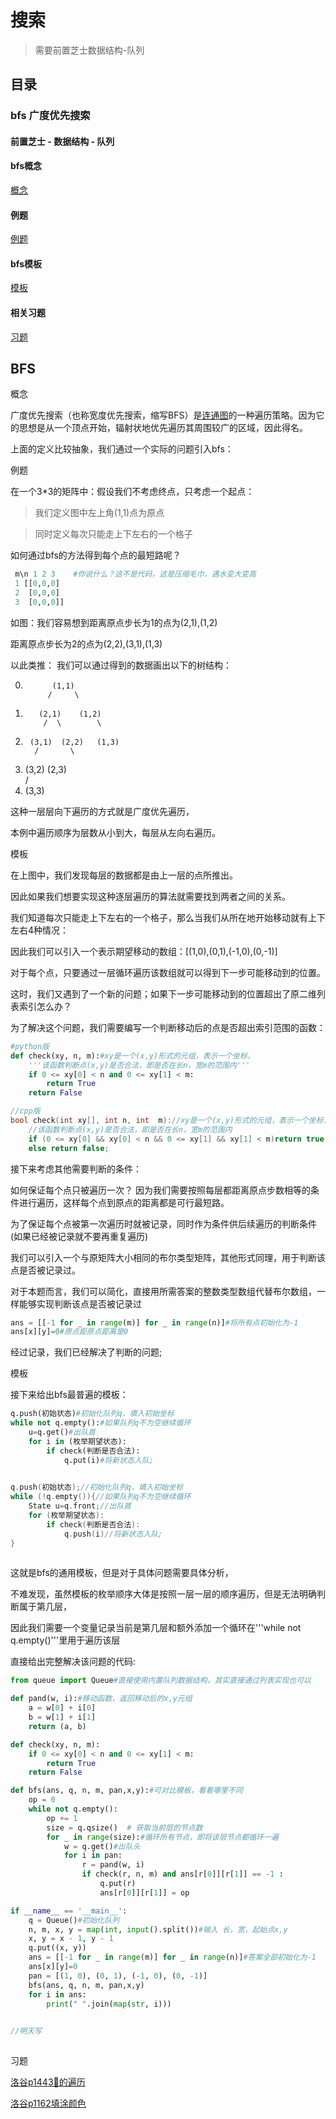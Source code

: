 # 搜索

> 需要前置芝士数据结构-队列

## 目录


### bfs 广度优先搜索

#### 前置芝士 - 数据结构 - 队列



#### bfs概念

[概念](#概念)

#### 例题

[例题](#例题)

#### bfs模板

[模板](#模板)

#### 相关习题

[习题](#习题)


## BFS

 <a name="概念">概念</a>

 广度优先搜索（也称宽度优先搜索，缩写BFS）是[连通图](#连通图)的一种遍历策略。因为它的思想是从一个顶点开始，辐射状地优先遍历其周围较广的区域，因此得名。

 上面的定义比较抽象，我们通过一个实际的问题引入bfs：

 <a name="例题">例题</a>

 在一个3*3的矩阵中：假设我们不考虑终点，只考虑一个起点：

 > 我们定义图中左上角(1,1)点为原点

 > 同时定义每次只能走上下左右的一个格子

 如何通过bfs的方法得到每个点的最短路呢？

```python
 m\n 1 2 3    #你说什么？这不是代码，这是压缩毛巾，遇水变大变高
 1 [[0,0,0]
 2  [0,0,0]
 3  [0,0,0]]
```

如图：我们容易想到距离原点步长为1的点为(2,1),(1,2)

距离原点步长为2的点为(2,2),(3,1),(1,3)

以此类推： 我们可以通过得到的数据画出以下的树结构：

0.           (1,1)
            /     \
1.        (2,1)    (1,2)   
           /  \        \
2.      (3,1)  (2,2)   (1,3)  
         /       \
3.    (3,2)    (2,3)   
        /
4.   (3,3)

这种一层层向下遍历的方式就是广度优先遍历，

本例中遍历顺序为层数从小到大，每层从左向右遍历。



 <a name="模板">模板</a>

在上图中，我们发现每层的数据都是由上一层的点所推出。

因此如果我们想要实现这种逐层遍历的算法就需要找到两者之间的关系。

我们知道每次只能走上下左右的一个格子，那么当我们从所在地开始移动就有上下左右4种情况：

因此我们可以引入一个表示期望移动的数组：[(1,0),(0,1),(-1,0),(0,-1)]

对于每个点，只要通过一层循环遍历该数组就可以得到下一步可能移动到的位置。

这时，我们又遇到了一个新的问题；如果下一步可能移动到的位置超出了原二维列表索引怎么办？

为了解决这个问题，我们需要编写一个判断移动后的点是否超出索引范围的函数：

```python
#python版
def check(xy, n, m):#xy是一个(x,y)形式的元组，表示一个坐标，
    '''该函数判断点(x,y)是否合法，即是否在长n，宽m的范围内'''
    if 0 <= xy[0] < n and 0 <= xy[1] < m:
        return True
    return False
```

```cpp
//cpp版
bool check(int xy[], int n, int  m)://xy是一个(x,y)形式的元组，表示一个坐标，
    //该函数判断点(x,y)是否合法，即是否在长n，宽m的范围内
    if (0 <= xy[0] && xy[0] < n && 0 <= xy[1] && xy[1] < m)return true;
    else return false;
```

接下来考虑其他需要判断的条件：

如何保证每个点只被遍历一次？ 因为我们需要按照每层都距离原点步数相等的条件进行遍历，这样每个点到原点的距离都是可行最短路。

为了保证每个点被第一次遍历时就被记录，同时作为条件供后续遍历的判断条件(如果已经被记录就不要再重复遍历)

我们可以引入一个与原矩阵大小相同的布尔类型矩阵，其他形式同理，用于判断该点是否被记录过。

对于本题而言，我们可以简化，直接用所需答案的整数类型数组代替布尔数组，一样能够实现判断该点是否被记录过

```python
ans = [[-1 for _ in range(m)] for _ in range(n)]#将所有点初始化为-1
ans[x][y]=0#原点距原点距离是0
```
经过记录，我们已经解决了判断的问题;


<a name="模板">模板</a>

接下来给出bfs最普遍的模板：

```python
q.push(初始状态)#初始化队列q，填入初始坐标
while not q.empty():#如果队列q不为空继续循环
    u=q.get()#出队首
    for i in (枚举期望状态):
        if check(判断是否合法):
            q.put(i)#将新状态入队;
    
```

```cpp
q.push(初始状态);//初始化队列q，填入初始坐标
while (!q.empty()){//如果队列q不为空继续循环
    State u=q.front;//出队首
    for (枚举期望状态):
        if check(判断是否合法):
            q.push(i)//将新状态入队;
}
    
```

这就是bfs的通用模板，但是对于具体问题需要具体分析，

不难发现，虽然模板的枚举顺序大体是按照一层一层的顺序遍历，但是无法明确判断属于第几层，

因此我们需要一个变量记录当前是第几层和额外添加一个循环在'''while not q.empty()'''里用于遍历该层

直接给出完整解决该问题的代码:

```python
from queue import Queue#直接使用内置队列数据结构，其实直接通过列表实现也可以

def pand(w, i):#移动函数，返回移动后的x,y元组
    a = w[0] + i[0]
    b = w[1] + i[1]
    return (a, b)

def check(xy, n, m):
    if 0 <= xy[0] < n and 0 <= xy[1] < m:
        return True
    return False

def bfs(ans, q, n, m, pan,x,y):#可对比模板，看看哪里不同
    op = 0
    while not q.empty():
        op += 1
        size = q.qsize()  # 获取当前层的节点数
        for _ in range(size):#循环所有节点，即将该层节点都循环一遍
            w = q.get()#出队头
            for i in pan:
                r = pand(w, i)
                if check(r, n, m) and ans[r[0]][r[1]] == -1 :
                    q.put(r)
                    ans[r[0]][r[1]] = op

if __name__ == '__main__':
    q = Queue()#初始化队列
    n, m, x, y = map(int, input().split())#输入 长，宽，起始点x,y
    x, y = x - 1, y - 1
    q.put((x, y))
    ans = [[-1 for _ in range(m)] for _ in range(n)]#答案全部初始化为-1
    ans[x][y]=0
    pan = [(1, 0), (0, 1), (-1, 0), (0, -1)]
    bfs(ans, q, n, m, pan,x,y)
    for i in ans:
        print(" ".join(map(str, i)))
    
```

```cpp
//明天写
    
```


 <a name="习题">习题</a>

 [洛谷p1443🐎的遍历][def]

[def]: https://www.luogu.com.cn/problem/P1443 "🐎的遍历"

[洛谷p1162填涂颜色](https://www.luogu.com.cn/problem/P1162 "填涂颜色")